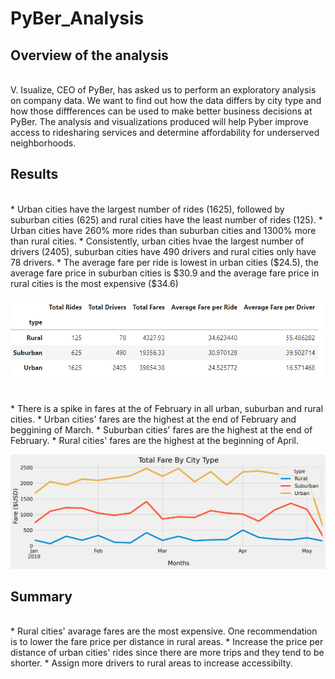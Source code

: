 # PyBer_Analysis

## Overview of the analysis
<br />
V. Isualize, CEO of PyBer, has asked us to perform an exploratory analysis on company data. We want to find out how the data differs by city type and how those diffferences can be used to make better business decisions at PyBer. The analysis and visualizations produced will help Pyber improve access to ridesharing services and determine affordability for underserved neighborhoods.
<br />

## Results 
<br />
* Urban cities have the largest number of rides (1625), followed by suburban cities (625) and rural cities have the least number of rides (125).
* Urban cities have 260% more rides than suburban cities and 1300% more than rural cities. 
* Consistently, urban cities hvae the largest number of drivers (2405), suburban cities have 490 drivers and rural cities only have 78 drivers. 
* The average fare per ride is lowest in urban cities ($24.5), the average fare price in suburban cities is $30.9 and the average fare price in rural cities is the most expensive ($34.6)

<br />

![summary](/Resources/summary.png)

<br />
* There is a spike in fares at the of February in all urban, suburban and rural cities. 
* Urban cities' fares are the highest at the end of February and beggining of March. 
* Suburban cities' fares are the highest at the end of February. 
* Rural cities' fares are the highest at the beginning of April. 
<br />

![linechart](/Resources/PyBer_fare_summary.png)
<br />

## Summary 
<br />
* Rural cities' avarage fares are the most expensive. One recommendation is to lower the fare price per distance in rural areas.
* Increase the price per distance of urban cities' rides since there are more trips and they tend to be shorter.  
* Assign more drivers to rural areas to increase accessibilty. 
